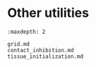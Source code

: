# Other utilities

```{toctree}
:maxdepth: 2

grid.md
contact_inhibition.md
tissue_initialization.md
```